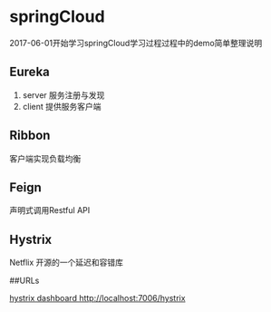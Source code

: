 # springCloud

2017-06-01开始学习springCloud学习过程过程中的demo简单整理说明

## Eureka 
1. server 服务注册与发现
2. client 提供服务客户端
## Ribbon
客户端实现负载均衡
## Feign 
声明式调用Restful API
## Hystrix
Netflix 开源的一个延迟和容错库


##URLs


[hystrix dashboard http://localhost:7006/hystrix ](http://localhost:7006/hystrix "hystrix dashboard")